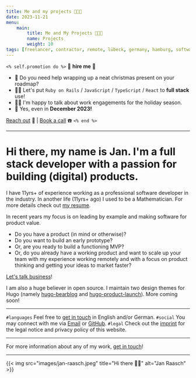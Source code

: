 ```yaml
---
title: Me and my projects 👨🏻‍🌾
date: 2023-11-21
menu:
    main:
        title: Me and My Projects 👨🏻‍🌾
        name: Projects
        weight: 10
tags: [freelancer, contractor, remote, lübeck, germany, hamburg, software, software development, consulting, product thinker, lead developer, team lead, senior software developer, web development, product value, mathematician, remote work, hugo themes, full stack, full-stack, typescript, ruby on rails, ruby, go, nextjs, next]
---
```



`<% self.promotion do %>` 🎄 **hire me** 🎄

* 🎁 Do you need help wrapping up a neat christmas present on your roadmap?
* 👨‍💻 Let's put `Ruby on Rails` / `JavaScript` / `TypeScript` / `React` to **full stack** use!
* 🧑‍🎄 I'm happy to talk about work engagements for the holiday season.
* 🎯 Yes, even in **December 2023!**

[Reach out](mailto:say-hi@janraasch.com) 📧 | [Book a call](https://calendly.com/jan-raasch/30min-holiday-season-1-on-1) ☎️ `<% end %>`

---

# Hi there, my name is Jan. I'm a full stack developer with a passion for building (digital) products.

I have 11yrs+ of experience working as a professional software developer in the industry. In another life (11yrs+ ago) I used to be a Mathematician. For more details check out [my resume][resume-url].

In recent years my focus is on leading by example and making software for product value.

* Do you have a product (in mind or otherwise)?
* Do you want to build an early prototype?
* Or, are you ready to build a functioning MVP?
* Or, do you already have a working product and want to scale up your team with my experience working remotely and with a focus on product thinking and getting your ideas to market faster?

[Let's talk business][connect-mail-url]!

I am also a huge believer in open source. I maintain two design themes for Hugo (namely [hugo-bearblog][hugo-bearblog-url] and [hugo-product-launch][hugo-product-launch-url]). More coming soon!

---

`#languages` Feel free to [get in touch][connect-mail-url] in English and/or German.
`#social` You may connect with me via [Email][connect-mail-url] or [GitHub][connect-github-url].
`#legal` Check out the [imprint][imprint-url] for the legal notice and privacy policy of this website.

---

For more information about any of my work, [get in touch][connect-mail-url]!

---

{{< img src="images/jan-raasch.jpeg" title="Hi there 👋🏻" alt="Jan Raasch" >}}

[hugo-bearblog-url]: https://github.com/janraasch/hugo-bearblog
[hugo-product-launch-url]: https://github.com/janraasch/hugo-product-launch
[tab-ahead-url]: https://github.com/janraasch/tab-ahead
[connect-mail-url]: mailto:say-hi@janraasch.com
[connect-github-url]: https://github.com/janraasch/
[imprint-url]: /imprint/
[resume-url]: /resume/
